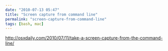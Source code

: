 ```yaml
---
date: "2010-07-13 05:47"
title: "Screen capture from command line"
permalink: "screen-capture-from-command-line"
tags: [bash, mac]
---
```


<a href="http://osxdaily.com/2010/07/11/take-a-screen-capture-from-the-command-line/">http://osxdaily.com/2010/07/11/take-a-screen-capture-from-the-command-line/</a>
